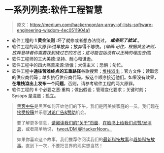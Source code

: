 # 一系列列表:软件工程智慧

> 原文：<https://medium.com/hackernoon/an-array-of-lists-software-engineering-wisdom-4ec0511904a1>

*   软件工程的 **1 黄金法则** :坏了就修或者想办法绕过， ***或者死了就试*** 。
*   软件工程的两大原罪:过早放弃；放弃得不够快。*(编辑:记住，根据黄金法则，放弃意味着你需要找到绕过它的方法；这可能包括没有以正确的理由去做)*
*   软件工程师的三大美德:坚持、耐心和谦逊。
*   软件工程中的四大痛苦来源:骄傲；犬儒主义；恐惧；匆忙。
*   软件工程中**通往苦难终点的五重路径**谷歌搜索；[堆栈溢出](http://stackoverflow.com/)；官方文件；读取您的供应商代码；单步执行供应商代码。按这个顺序接近他们。如果没有效果，**在堆栈溢出上发布一个问题**。否则，请参考软件工程的两大原罪。
*   软件工程的 6 个必要之恶:重构；做出假设；管理变化要求；关键时刻；Sysops 是混蛋；孤立。

> [黑客中午](http://bit.ly/Hackernoon)是黑客如何开始他们的下午。我们是阿美族家庭的一员。我们现在[接受投稿](http://bit.ly/hackernoonsubmission)并乐意[讨论广告&赞助](mailto:partners@amipublications.com)机会。
> 
> 要了解更多信息，[请阅读我们的“关于”页面](https://goo.gl/4ofytp)、[在脸书上给我们点赞/发消息](http://bit.ly/HackernoonFB)，或者简单地说， [tweet/DM @HackerNoon。](https://goo.gl/k7XYbx)
> 
> 如果你喜欢这个故事，我们推荐你阅读我们的[最新科技故事](http://bit.ly/hackernoonlatestt)和[趋势科技故事](https://hackernoon.com/trending)。直到下一次，不要把世界的现实想当然！